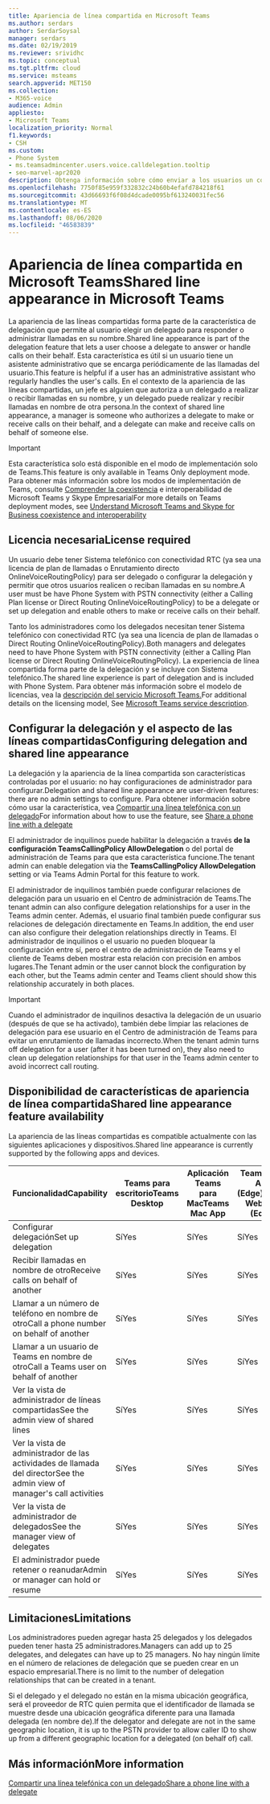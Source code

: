 ```yaml
---
title: Apariencia de línea compartida en Microsoft Teams
ms.author: serdars
author: SerdarSoysal
manager: serdars
ms.date: 02/19/2019
ms.reviewer: srividhc
ms.topic: conceptual
ms.tgt.pltfrm: cloud
ms.service: msteams
search.appverid: MET150
ms.collection:
- M365-voice
audience: Admin
appliesto:
- Microsoft Teams
localization_priority: Normal
f1.keywords:
- CSH
ms.custom:
- Phone System
- ms.teamsadmincenter.users.voice.calldelegation.tooltip
- seo-marvel-apr2020
description: Obtenga información sobre cómo enviar a los usuarios un correo electrónico con su información sobre las audioconferencias en Microsoft Teams.
ms.openlocfilehash: 7750f85e959f332832c24b60b4efafd784218f61
ms.sourcegitcommit: 43d66693f6f08d4dcade0095bf613240031fec56
ms.translationtype: MT
ms.contentlocale: es-ES
ms.lasthandoff: 08/06/2020
ms.locfileid: "46583839"
---
```

# <a name="shared-line-appearance-in-microsoft-teams"></a><span data-ttu-id="ac09e-103">Apariencia de línea compartida en Microsoft Teams</span><span class="sxs-lookup"><span data-stu-id="ac09e-103">Shared line appearance in Microsoft Teams</span></span>

<span data-ttu-id="ac09e-104">La apariencia de las líneas compartidas forma parte de la característica de delegación que permite al usuario elegir un delegado para responder o administrar llamadas en su nombre.</span><span class="sxs-lookup"><span data-stu-id="ac09e-104">Shared line appearance is part of the delegation feature that lets a user choose a delegate to answer or handle calls on their behalf.</span></span> <span data-ttu-id="ac09e-105">Esta característica es útil si un usuario tiene un asistente administrativo que se encarga periódicamente de las llamadas del usuario.</span><span class="sxs-lookup"><span data-stu-id="ac09e-105">This feature is helpful if a user has an administrative assistant who regularly handles the user's calls.</span></span> <span data-ttu-id="ac09e-106">En el contexto de la apariencia de las líneas compartidas, un jefe es alguien que autoriza a un delegado a realizar o recibir llamadas en su nombre, y un delegado puede realizar y recibir llamadas en nombre de otra persona.</span><span class="sxs-lookup"><span data-stu-id="ac09e-106">In the context of shared line appearance, a manager is someone who authorizes a delegate to make or receive calls on their behalf, and a delegate can make and receive calls on behalf of someone else.</span></span>

> [!IMPORTANT]
> <span data-ttu-id="ac09e-107">Esta característica solo está disponible en el modo de implementación solo de Teams.</span><span class="sxs-lookup"><span data-stu-id="ac09e-107">This feature is only available in Teams Only deployment mode.</span></span> <span data-ttu-id="ac09e-108">Para obtener más información sobre los modos de implementación de Teams, consulte [Comprender la coexistencia](teams-and-skypeforbusiness-coexistence-and-interoperability.md) e interoperabilidad de Microsoft Teams y Skype Empresarial</span><span class="sxs-lookup"><span data-stu-id="ac09e-108">For more details on Teams deployment modes, see [Understand Microsoft Teams and Skype for Business coexistence and interoperability](teams-and-skypeforbusiness-coexistence-and-interoperability.md)</span></span>

## <a name="license-required"></a><span data-ttu-id="ac09e-109">Licencia necesaria</span><span class="sxs-lookup"><span data-stu-id="ac09e-109">License required</span></span>

<span data-ttu-id="ac09e-110">Un usuario debe tener Sistema telefónico con conectividad RTC (ya sea una licencia de plan de llamadas o Enrutamiento directo OnlineVoiceRoutingPolicy) para ser delegado o configurar la delegación y permitir que otros usuarios realicen o reciban llamadas en su nombre.</span><span class="sxs-lookup"><span data-stu-id="ac09e-110">A user must be have Phone System with PSTN connectivity (either a Calling Plan license or Direct Routing OnlineVoiceRoutingPolicy) to be a delegate or set up delegation and enable others to make or receive calls on their behalf.</span></span>

<span data-ttu-id="ac09e-111">Tanto los administradores como los delegados necesitan tener Sistema telefónico con conectividad RTC (ya sea una licencia de plan de llamadas o Direct Routing OnlineVoiceRoutingPolicy).</span><span class="sxs-lookup"><span data-stu-id="ac09e-111">Both managers and delegates need to have Phone System with PSTN connectivity (either a Calling Plan license or Direct Routing OnlineVoiceRoutingPolicy).</span></span> <span data-ttu-id="ac09e-112">La experiencia de línea compartida forma parte de la delegación y se incluye con Sistema telefónico.</span><span class="sxs-lookup"><span data-stu-id="ac09e-112">The shared line experience is part of delegation and is included with Phone System.</span></span> <span data-ttu-id="ac09e-113">Para obtener más información sobre el modelo de licencias, vea la [descripción del servicio Microsoft Teams.](https://docs.microsoft.com/office365/servicedescriptions/teams-service-description)</span><span class="sxs-lookup"><span data-stu-id="ac09e-113">For additional details on the licensing model, See [Microsoft Teams service description](https://docs.microsoft.com/office365/servicedescriptions/teams-service-description).</span></span>

## <a name="configuring-delegation-and-shared-line-appearance"></a><span data-ttu-id="ac09e-114">Configurar la delegación y el aspecto de las líneas compartidas</span><span class="sxs-lookup"><span data-stu-id="ac09e-114">Configuring delegation and shared line appearance</span></span>

<span data-ttu-id="ac09e-115">La delegación y la apariencia de la línea compartida son características controladas por el usuario: no hay configuraciones de administrador para configurar.</span><span class="sxs-lookup"><span data-stu-id="ac09e-115">Delegation and shared line appearance are user-driven features: there are no admin settings to configure.</span></span> <span data-ttu-id="ac09e-116">Para obtener información sobre cómo usar la característica, vea [Compartir una línea telefónica con un delegado](https://support.office.com/article/share-a-phone-line-with-a-delegate-16307929-a51f-43fc-8323-3b1bf115e5a8)</span><span class="sxs-lookup"><span data-stu-id="ac09e-116">For information about how to use the feature, see [Share a phone line with a delegate](https://support.office.com/article/share-a-phone-line-with-a-delegate-16307929-a51f-43fc-8323-3b1bf115e5a8)</span></span>

<span data-ttu-id="ac09e-117">El administrador de inquilinos puede habilitar la delegación a través **de la configuración TeamsCallingPolicy AllowDelegation** o del portal de administración de Teams para que esta característica funcione.</span><span class="sxs-lookup"><span data-stu-id="ac09e-117">The tenant admin can enable delegation via the **TeamsCallingPolicy AllowDelegation** setting or via Teams Admin Portal for this feature to work.</span></span> 

<span data-ttu-id="ac09e-118">El administrador de inquilinos también puede configurar relaciones de delegación para un usuario en el Centro de administración de Teams.</span><span class="sxs-lookup"><span data-stu-id="ac09e-118">The tenant admin can also configure delegation relationships for a user in the Teams admin center.</span></span> <span data-ttu-id="ac09e-119">Además, el usuario final también puede configurar sus relaciones de delegación directamente en Teams.</span><span class="sxs-lookup"><span data-stu-id="ac09e-119">In addition, the end user can also configure their delegation relationships directly in Teams.</span></span> <span data-ttu-id="ac09e-120">El administrador de inquilinos o el usuario no pueden bloquear la configuración entre sí, pero el centro de administración de Teams y el cliente de Teams deben mostrar esta relación con precisión en ambos lugares.</span><span class="sxs-lookup"><span data-stu-id="ac09e-120">The Tenant admin or the user cannot block the configuration by each other, but the Teams admin center and Teams client should show this relationship accurately in both places.</span></span> 

> [!IMPORTANT]
> <span data-ttu-id="ac09e-121">Cuando el administrador de inquilinos desactiva la delegación de un usuario (después de que se ha activado), también debe limpiar las relaciones de delegación para ese usuario en el Centro de administración de Teams para evitar un enrutamiento de llamadas incorrecto.</span><span class="sxs-lookup"><span data-stu-id="ac09e-121">When the tenant admin turns off delegation for a user (after it has been turned on), they also need to clean up delegation relationships for that user in the Teams admin center to avoid incorrect call routing.</span></span>

## <a name="shared-line-appearance-feature-availability"></a><span data-ttu-id="ac09e-122">Disponibilidad de características de apariencia de línea compartida</span><span class="sxs-lookup"><span data-stu-id="ac09e-122">Shared line appearance feature availability</span></span>

<span data-ttu-id="ac09e-123">La apariencia de las líneas compartidas es compatible actualmente con las siguientes aplicaciones y dispositivos.</span><span class="sxs-lookup"><span data-stu-id="ac09e-123">Shared line appearance is currently supported by the following apps and devices.</span></span>

| <span data-ttu-id="ac09e-124">Funcionalidad</span><span class="sxs-lookup"><span data-stu-id="ac09e-124">Capability</span></span> | <span data-ttu-id="ac09e-125">Teams para escritorio</span><span class="sxs-lookup"><span data-stu-id="ac09e-125">Teams Desktop</span></span> | <span data-ttu-id="ac09e-126">Aplicación Teams para Mac</span><span class="sxs-lookup"><span data-stu-id="ac09e-126">Teams Mac App</span></span> | <span data-ttu-id="ac09e-127">Teams Web App (Edge)</span><span class="sxs-lookup"><span data-stu-id="ac09e-127">Teams Web App (Edge)</span></span> |<span data-ttu-id="ac09e-128">Aplicación móvil de Teams para iOS/Android</span><span class="sxs-lookup"><span data-stu-id="ac09e-128">Teams mobile iOS/Android App</span></span> | <span data-ttu-id="ac09e-129">Teléfono IP de Teams</span><span class="sxs-lookup"><span data-stu-id="ac09e-129">Teams IP phone</span></span> |
|------------|---------------|---------------|----------------------|-----------------------------|----------------|
| <span data-ttu-id="ac09e-130">Configurar delegación</span><span class="sxs-lookup"><span data-stu-id="ac09e-130">Set up delegation</span></span> | <span data-ttu-id="ac09e-131">Sí</span><span class="sxs-lookup"><span data-stu-id="ac09e-131">Yes</span></span> | <span data-ttu-id="ac09e-132">Sí</span><span class="sxs-lookup"><span data-stu-id="ac09e-132">Yes</span></span> | <span data-ttu-id="ac09e-133">Sí</span><span class="sxs-lookup"><span data-stu-id="ac09e-133">Yes</span></span> | <span data-ttu-id="ac09e-134">No</span><span class="sxs-lookup"><span data-stu-id="ac09e-134">No</span></span> | <span data-ttu-id="ac09e-135">Sí</span><span class="sxs-lookup"><span data-stu-id="ac09e-135">Yes</span></span> |
| <span data-ttu-id="ac09e-136">Recibir llamadas en nombre de otro</span><span class="sxs-lookup"><span data-stu-id="ac09e-136">Receive calls on behalf of another</span></span> | <span data-ttu-id="ac09e-137">Sí</span><span class="sxs-lookup"><span data-stu-id="ac09e-137">Yes</span></span> | <span data-ttu-id="ac09e-138">Sí</span><span class="sxs-lookup"><span data-stu-id="ac09e-138">Yes</span></span> | <span data-ttu-id="ac09e-139">Sí</span><span class="sxs-lookup"><span data-stu-id="ac09e-139">Yes</span></span> | <span data-ttu-id="ac09e-140">Sí</span><span class="sxs-lookup"><span data-stu-id="ac09e-140">Yes</span></span> | <span data-ttu-id="ac09e-141">Sí</span><span class="sxs-lookup"><span data-stu-id="ac09e-141">Yes</span></span> |
| <span data-ttu-id="ac09e-142">Llamar a un número de teléfono en nombre de otro</span><span class="sxs-lookup"><span data-stu-id="ac09e-142">Call a phone number on behalf of another</span></span> | <span data-ttu-id="ac09e-143">Sí</span><span class="sxs-lookup"><span data-stu-id="ac09e-143">Yes</span></span> | <span data-ttu-id="ac09e-144">Sí</span><span class="sxs-lookup"><span data-stu-id="ac09e-144">Yes</span></span> | <span data-ttu-id="ac09e-145">Sí</span><span class="sxs-lookup"><span data-stu-id="ac09e-145">Yes</span></span> | <span data-ttu-id="ac09e-146">Sí</span><span class="sxs-lookup"><span data-stu-id="ac09e-146">Yes</span></span> | <span data-ttu-id="ac09e-147">Sí</span><span class="sxs-lookup"><span data-stu-id="ac09e-147">Yes</span></span> |
| <span data-ttu-id="ac09e-148">Llamar a un usuario de Teams en nombre de otro</span><span class="sxs-lookup"><span data-stu-id="ac09e-148">Call a Teams user on behalf of another</span></span> | <span data-ttu-id="ac09e-149">Sí</span><span class="sxs-lookup"><span data-stu-id="ac09e-149">Yes</span></span> | <span data-ttu-id="ac09e-150">Sí</span><span class="sxs-lookup"><span data-stu-id="ac09e-150">Yes</span></span> | <span data-ttu-id="ac09e-151">Sí</span><span class="sxs-lookup"><span data-stu-id="ac09e-151">Yes</span></span> | <span data-ttu-id="ac09e-152">Sí</span><span class="sxs-lookup"><span data-stu-id="ac09e-152">Yes</span></span> | <span data-ttu-id="ac09e-153">Sí</span><span class="sxs-lookup"><span data-stu-id="ac09e-153">Yes</span></span> |
| <span data-ttu-id="ac09e-154">Ver la vista de administrador de líneas compartidas</span><span class="sxs-lookup"><span data-stu-id="ac09e-154">See the admin view of shared lines</span></span> | <span data-ttu-id="ac09e-155">Sí</span><span class="sxs-lookup"><span data-stu-id="ac09e-155">Yes</span></span> | <span data-ttu-id="ac09e-156">Sí</span><span class="sxs-lookup"><span data-stu-id="ac09e-156">Yes</span></span> | <span data-ttu-id="ac09e-157">Sí</span><span class="sxs-lookup"><span data-stu-id="ac09e-157">Yes</span></span> | <span data-ttu-id="ac09e-158">No</span><span class="sxs-lookup"><span data-stu-id="ac09e-158">No</span></span> | <span data-ttu-id="ac09e-159">No</span><span class="sxs-lookup"><span data-stu-id="ac09e-159">No</span></span> |
| <span data-ttu-id="ac09e-160">Ver la vista de administrador de las actividades de llamada del director</span><span class="sxs-lookup"><span data-stu-id="ac09e-160">See the admin view of manager's call activities</span></span> | <span data-ttu-id="ac09e-161">Sí</span><span class="sxs-lookup"><span data-stu-id="ac09e-161">Yes</span></span> | <span data-ttu-id="ac09e-162">Sí</span><span class="sxs-lookup"><span data-stu-id="ac09e-162">Yes</span></span> | <span data-ttu-id="ac09e-163">Sí</span><span class="sxs-lookup"><span data-stu-id="ac09e-163">Yes</span></span> | <span data-ttu-id="ac09e-164">No</span><span class="sxs-lookup"><span data-stu-id="ac09e-164">No</span></span> | <span data-ttu-id="ac09e-165">No</span><span class="sxs-lookup"><span data-stu-id="ac09e-165">No</span></span> |
| <span data-ttu-id="ac09e-166">Ver la vista de administrador de delegados</span><span class="sxs-lookup"><span data-stu-id="ac09e-166">See the manager view of delegates</span></span> | <span data-ttu-id="ac09e-167">Sí</span><span class="sxs-lookup"><span data-stu-id="ac09e-167">Yes</span></span> | <span data-ttu-id="ac09e-168">Sí</span><span class="sxs-lookup"><span data-stu-id="ac09e-168">Yes</span></span> | <span data-ttu-id="ac09e-169">Sí</span><span class="sxs-lookup"><span data-stu-id="ac09e-169">Yes</span></span> | <span data-ttu-id="ac09e-170">No</span><span class="sxs-lookup"><span data-stu-id="ac09e-170">No</span></span> | <span data-ttu-id="ac09e-171">No</span><span class="sxs-lookup"><span data-stu-id="ac09e-171">No</span></span> |
| <span data-ttu-id="ac09e-172">El administrador puede retener o reanudar</span><span class="sxs-lookup"><span data-stu-id="ac09e-172">Admin or manager can hold or resume</span></span> | <span data-ttu-id="ac09e-173">Sí</span><span class="sxs-lookup"><span data-stu-id="ac09e-173">Yes</span></span> | <span data-ttu-id="ac09e-174">Sí</span><span class="sxs-lookup"><span data-stu-id="ac09e-174">Yes</span></span> | <span data-ttu-id="ac09e-175">Sí</span><span class="sxs-lookup"><span data-stu-id="ac09e-175">Yes</span></span> | <span data-ttu-id="ac09e-176">No</span><span class="sxs-lookup"><span data-stu-id="ac09e-176">No</span></span> | <span data-ttu-id="ac09e-177">No</span><span class="sxs-lookup"><span data-stu-id="ac09e-177">No</span></span> |

## <a name="limitations"></a><span data-ttu-id="ac09e-178">Limitaciones</span><span class="sxs-lookup"><span data-stu-id="ac09e-178">Limitations</span></span>

<span data-ttu-id="ac09e-179">Los administradores pueden agregar hasta 25 delegados y los delegados pueden tener hasta 25 administradores.</span><span class="sxs-lookup"><span data-stu-id="ac09e-179">Managers can add up to 25 delegates, and delegates can have up to 25 managers.</span></span> <span data-ttu-id="ac09e-180">No hay ningún límite en el número de relaciones de delegación que se pueden crear en un espacio empresarial.</span><span class="sxs-lookup"><span data-stu-id="ac09e-180">There is no limit to the number of delegation relationships that can be created in a tenant.</span></span> 
 
<span data-ttu-id="ac09e-181">Si el delegado y el delegado no están en la misma ubicación geográfica, será el proveedor de RTC quien permita que el identificador de llamada se muestre desde una ubicación geográfica diferente para una llamada delegada (en nombre de).</span><span class="sxs-lookup"><span data-stu-id="ac09e-181">If the delegator and delegate are not in the same geographic location, it is up to the PSTN provider to allow caller ID to show up from a different geographic location for a delegated (on behalf of) call.</span></span> 
 
## <a name="more-information"></a><span data-ttu-id="ac09e-182">Más información</span><span class="sxs-lookup"><span data-stu-id="ac09e-182">More information</span></span>

[<span data-ttu-id="ac09e-183">Compartir una línea telefónica con un delegado</span><span class="sxs-lookup"><span data-stu-id="ac09e-183">Share a phone line with a delegate</span></span>](https://support.office.com/article/share-a-phone-line-with-a-delegate-16307929-a51f-43fc-8323-3b1bf115e5a8)
